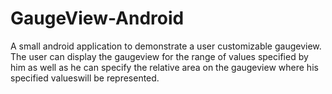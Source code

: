GaugeView-Android
=================

A small android application to demonstrate a user customizable gaugeview. The user can display the gaugeview for the range of values specified by him as well as he can specify the relative area on the gaugeview where his specified valueswill be represented.
